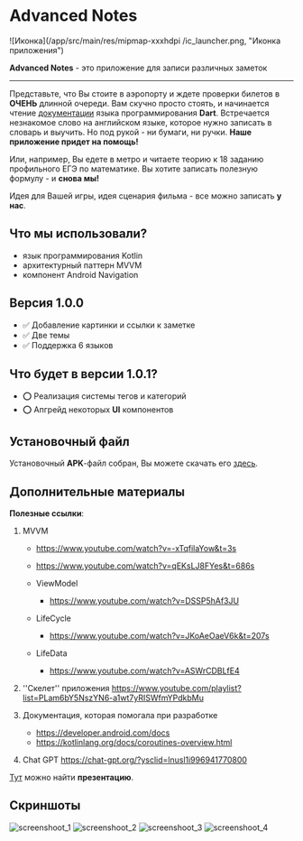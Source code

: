 # Advanced Notes 

![Иконка](/app/src/main/res/mipmap-xxxhdpi
/ic_launcher.png, "Иконка приложения")

**Advanced Notes** - это приложение для записи различных заметок

____

Представьте, что Вы стоите в аэропорту и ждете проверки билетов в **ОЧЕНЬ** длинной очереди. Вам скучно просто стоять, и начинается чтение [документации](https://dart.dev/guides) языка программирования **Dart**. Встречается незнакомое слово на английском языке, которое нужно записать в словарь и выучить. Но под рукой - ни бумаги, ни ручки. **Наше приложение придет на помощь!**

Или, например, Вы едете в метро и читаете теорию к 18 заданию профильного ЕГЭ по математике. Вы хотите записать полезную формулу - и **снова мы!**

Идея для Вашей игры, идея сценария фильма - все можно записать **у нас**. 

## Что мы использовали?
  + язык программирования Kotlin
  + архитектурный паттерн MVVM 
  + компонент Android Navigation
## Версия 1.0.0
  - :white_check_mark: Добавление картинки и ссылки к заметке
  - :white_check_mark: Две темы
  - :white_check_mark: Поддержка 6 языков
  
## Что будет в версии 1.0.1?
 - :o: Реализация системы тегов и категорий
 - :o: Апгрейд некоторых **UI** компонентов
  
## Установочный файл
Установочный **APK**-файл собран, Вы можете скачать его [здесь](https://github.com/Nikos-Group/AdvancedNotes/releases/tag/Advanced_Notes_version_1.0.0).

## Дополнительные материалы 

**Полезные ссылки**: 
  1. MVVM
      - https://www.youtube.com/watch?v=-xTqfilaYow&t=3s
      - https://www.youtube.com/watch?v=qEKsLJ8FYes&t=686s
        
     - ViewModel
        - https://www.youtube.com/watch?v=DSSP5hAf3JU
     - LifeСycle
        - https://www.youtube.com/watch?v=JKoAeOaeV6k&t=207s
     - LifeData
        - https://www.youtube.com/watch?v=ASWrCDBLfE4
  
  2. ''Скелет'' приложения https://www.youtube.com/playlist?list=PLam6bY5NszYN6-a1wt7yRISWfmYPdkbMu
  3. Документация, которая помогала при разработке
     - https://developer.android.com/docs
     - https://kotlinlang.org/docs/coroutines-overview.html
  4. Сhat GPT https://chat-gpt.org/?ysclid=lnusl1i996941770800

[Тут](https://docs.google.com/presentation/d/1Tw5TCVQ3g9-74oykkTBD7LUrdFwa-HW5DhHtZA-QXP0/edit#slide=id.p1) можно найти **презентацию**.

## Скриншоты 

![screenshoot_1](C:\Users\1111\Downloads\18-10-2023_01-23-28\1.png)
![screenshoot_2](C:\Users\1111\Downloads\18-10-2023_01-23-28\2.png)
![screenshoot_3](C:\Users\1111\Downloads\18-10-2023_01-23-28\3.png)
![screenshoot_4](C:\Users\1111\Downloads\18-10-2023_01-23-28\4.png)
